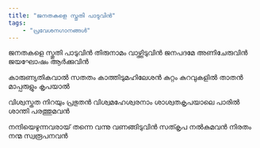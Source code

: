 ```yaml
---
title: "ജനതകളെ സ്തുതി പാടുവിന്‍"
tags:
    - "പ്രവേശനഗാനങ്ങൾ"
---
```


ജനതകളെ സ്തുതി പാടുവിന്‍
തിരുനാമം വാഴ്ത്തിടുവിന്‍
ജനപദമേ അണിചേരുവിന്‍
ജയഘോഷം ആര്‍ക്കുവിന്‍

കാരുണ്യതികവാല്‍ സതതം
കാത്തിടുമഹിലേശന്‍
കുറ്റം കുറവുകളില്‍ താതൻ
മാപ്പരുളും കൃപയാല്‍

വിശ്വസ്തത നിറയും പ്രഭുതൻ
വിശ്വമഹേശ്വരനാം
ശാശ്വതകൃപയാലെ പാരില്‍
ശാന്തി പരത്തുമവന്‍

നന്ദിയെഴുന്നവരായ്‌ തന്നെ
വന്നു വണങ്ങിടുവിന്‍
സത്കൃപ നല്‍കുമവന്‍ നിരതം
നന്മ സ്വരൂപനവന്‍